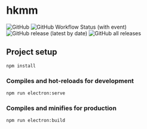 # hkmm
![GitHub](https://img.shields.io/github/license/hkmodmanager/HKModManager?style=flat-square) ![GitHub Workflow Status (with event)](https://img.shields.io/github/actions/workflow/status/hkmodmanager/HKModManager/build.yml?event=push&style=flat-square) ![GitHub release (latest by date)](https://img.shields.io/github/v/release/hkmodmanager/HKModManager?style=flat-square) ![GitHub all releases](https://img.shields.io/github/downloads/hkmodmanager/HKModManager/total?style=flat-square)

## Project setup
```
npm install
```

### Compiles and hot-reloads for development
```
npm run electron:serve
```

### Compiles and minifies for production
```
npm run electron:build
```